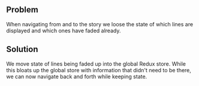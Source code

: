 ## Problem

When navigating from and to the story we loose the state of which lines are displayed and which ones have faded already.

## Solution

We move state of lines being faded up into the global Redux store. While this bloats up the global store with information that didn't need to be there, we can now navigate back and forth while keeping state.